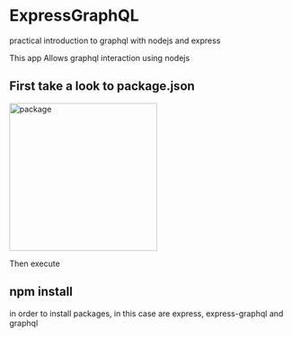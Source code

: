 # ExpressGraphQL
practical introduction to graphql with nodejs and express

This app Allows graphql interaction using nodejs

## First take a look to package.json
<img width="263" alt="package" src="https://user-images.githubusercontent.com/25799227/55892826-ac854c00-5b7c-11e9-984f-fb8d2ac192b1.PNG">

Then execute <h2> npm install </h2> in order to install packages, in this case are express, express-graphql and graphql
